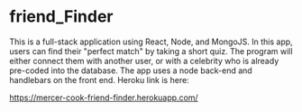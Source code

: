 # friend_Finder

This is a full-stack application using React, Node, and MongoJS. In this app, users can find their "perfect match" by taking a short quiz. The program will either connect them with another user, or with a celebrity who is already pre-coded into the database. The app uses a node back-end and handlebars on the front end. Heroku link is here:

https://mercer-cook-friend-finder.herokuapp.com/
